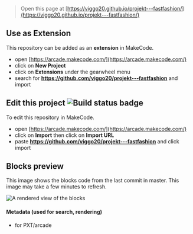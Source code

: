  


> Open this page at [https://viggo20.github.io/projekt---fastfashion/](https://viggo20.github.io/projekt---fastfashion/)

## Use as Extension

This repository can be added as an **extension** in MakeCode.

* open [https://arcade.makecode.com/](https://arcade.makecode.com/)
* click on **New Project**
* click on **Extensions** under the gearwheel menu
* search for **https://github.com/viggo20/projekt---fastfashion** and import

## Edit this project ![Build status badge](https://github.com/viggo20/projekt---fastfashion/workflows/MakeCode/badge.svg)

To edit this repository in MakeCode.

* open [https://arcade.makecode.com/](https://arcade.makecode.com/)
* click on **Import** then click on **Import URL**
* paste **https://github.com/viggo20/projekt---fastfashion** and click import

## Blocks preview

This image shows the blocks code from the last commit in master.
This image may take a few minutes to refresh.

![A rendered view of the blocks](https://github.com/viggo20/projekt---fastfashion/raw/master/.github/makecode/blocks.png)

#### Metadata (used for search, rendering)

* for PXT/arcade
<script src="https://makecode.com/gh-pages-embed.js"></script><script>makeCodeRender("{{ site.makecode.home_url }}", "{{ site.github.owner_name }}/{{ site.github.repository_name }}");</script>
